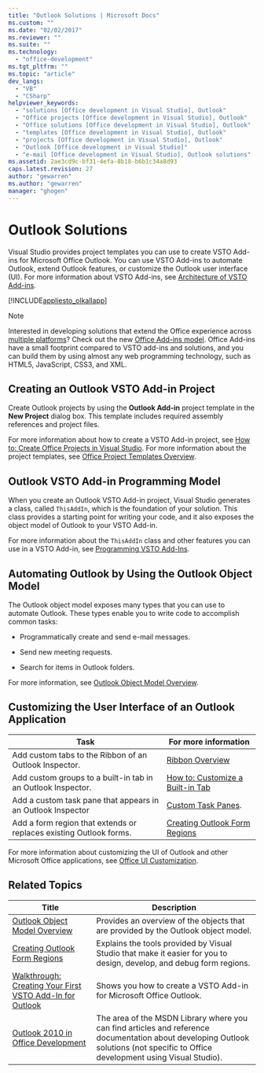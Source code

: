 ```yaml
---
title: "Outlook Solutions | Microsoft Docs"
ms.custom: ""
ms.date: "02/02/2017"
ms.reviewer: ""
ms.suite: ""
ms.technology: 
  - "office-development"
ms.tgt_pltfrm: ""
ms.topic: "article"
dev_langs: 
  - "VB"
  - "CSharp"
helpviewer_keywords: 
  - "solutions [Office development in Visual Studio], Outlook"
  - "Office projects [Office development in Visual Studio], Outlook"
  - "Office solutions [Office development in Visual Studio], Outlook"
  - "templates [Office development in Visual Studio], Outlook"
  - "projects [Office development in Visual Studio], Outlook"
  - "Outlook [Office development in Visual Studio]"
  - "e-mail [Office development in Visual Studio], Outlook solutions"
ms.assetid: 2ae3cd9c-bf31-4efa-8b18-b6b1c34a8d93
caps.latest.revision: 27
author: "gewarren"
ms.author: "gewarren"
manager: "ghogen"
---
```

# Outlook Solutions
  Visual Studio provides project templates you can use to create VSTO Add-ins for Microsoft Office Outlook. You can use VSTO Add-ins to automate Outlook, extend Outlook features, or customize the Outlook user interface (UI). For more information about VSTO Add-ins, see [Architecture of VSTO Add-ins](../vsto/architecture-of-vsto-add-ins.md).  
  
 [!INCLUDE[appliesto_olkallapp](../vsto/includes/appliesto-olkallapp-md.md)]  
  
> [!NOTE]  
>  Interested in developing solutions that extend the Office experience across [multiple platforms](https://dev.office.com/add-in-availability)? Check out the new [Office Add-ins model](https://dev.office.com/docs/add-ins/overview/office-add-ins). Office Add-ins have a small footprint compared to VSTO add-ins and solutions, and you can build them by using almost any web programming technology, such as HTML5, JavaScript, CSS3, and XML.  
  
## Creating an Outlook VSTO Add-in Project  
 Create Outlook projects by using the **Outlook Add-in** project template in the **New Project** dialog box. This template includes required assembly references and project files.  
  
 For more information about how to create a VSTO Add-in project, see [How to: Create Office Projects in Visual Studio](../vsto/how-to-create-office-projects-in-visual-studio.md). For more information about the project templates, see [Office Project Templates Overview](../vsto/office-project-templates-overview.md).  
  
## Outlook VSTO Add-in Programming Model  
 When you create an Outlook VSTO Add-in project, Visual Studio generates a class, called `ThisAddIn`, which is the foundation of your solution. This class provides a starting point for writing your code, and it also exposes the object model of Outlook to your VSTO Add-in.  
  
 For more information about the `ThisAddIn` class and other features you can use in a VSTO Add-in, see [Programming VSTO Add-Ins](../vsto/programming-vsto-add-ins.md).  
  
## Automating Outlook by Using the Outlook Object Model  
 The Outlook object model exposes many types that you can use to automate Outlook. These types enable you to write code to accomplish common tasks:  
  
-   Programmatically create and send e-mail messages.  
  
-   Send new meeting requests.  
  
-   Search for items in Outlook folders.  
  
 For more information, see [Outlook Object Model Overview](../vsto/outlook-object-model-overview.md).  
  
## Customizing the User Interface of an Outlook Application  
  
|Task|For more information|  
|----------|--------------------------|  
|Add custom tabs to the Ribbon of an Outlook Inspector.|[Ribbon Overview](../vsto/ribbon-overview.md)|  
|Add custom groups to a built-in tab in an Outlook Inspector.|[How to: Customize a Built-in Tab](../vsto/how-to-customize-a-built-in-tab.md)|  
|Add a custom task pane that appears in an Outlook Inspector|[Custom Task Panes](../vsto/custom-task-panes.md).|  
|Add a form region that extends or replaces existing Outlook forms.|[Creating Outlook Form Regions](../vsto/creating-outlook-form-regions.md)|  
  
 For more information about customizing the UI of Outlook and other Microsoft Office applications, see [Office UI Customization](../vsto/office-ui-customization.md).  
  
## Related Topics  
  
|Title|Description|  
|-----------|-----------------|  
|[Outlook Object Model Overview](../vsto/outlook-object-model-overview.md)|Provides an overview of the objects that are provided by the Outlook object model.|  
|[Creating Outlook Form Regions](../vsto/creating-outlook-form-regions.md)|Explains the tools provided by Visual Studio that make it easier for you to design, develop, and debug form regions.|  
|[Walkthrough: Creating Your First VSTO Add-In for Outlook](../vsto/walkthrough-creating-your-first-vsto-add-in-for-outlook.md)|Shows you how to create a VSTO Add-in for Microsoft Office Outlook.|  
|[Outlook 2010 in Office Development](http://go.microsoft.com/fwlink/?LinkId=199013)|The area of the MSDN Library where you can find articles and reference documentation about developing Outlook solutions (not specific to Office development using Visual Studio).|  
  
  